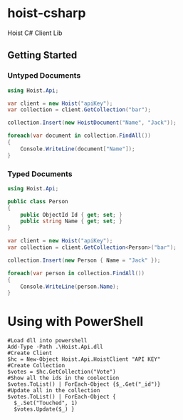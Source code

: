 hoist-csharp
============

Hoist C# Client Lib


Getting Started
---------------

### Untyped Documents
```C#
using Hoist.Api;
```

```C#
var client = new Hoist("apiKey");
var collection = client.GetCollection("bar");

collection.Insert(new HoistDocument("Name", "Jack"));

foreach(var document in collection.FindAll())
{
	Console.WriteLine(document["Name"]);
}
```

### Typed Documents

```C#
using Hoist.Api;
```

```C#
public class Person
{
    public ObjectId Id { get; set; }
    public string Name { get; set; }
}
```

```C#
var client = new Hoist("apiKey");
var collection = client.GetCollection<Person>("bar");

collection.Insert(new Person { Name = "Jack" });

foreach(var person in collection.FindAll())
{
	Console.WriteLine(person.Name);
}
```

Using with PowerShell
=====================

```
#Load dll into powershell
Add-Type -Path .\Hoist.Api.dll
#Create Client
$hc = New-Object Hoist.Api.HoistClient "API KEY"
#Create Collection
$votes = $hc.GetCollection("Vote")
#Show all the ids in the coolection
$votes.ToList() | ForEach-Object {$_.Get("_id")}
#Update all in the collection
$votes.ToList() | ForEach-Object {
  $_.Set("Touched", 1)
  $votes.Update($_) }
```
